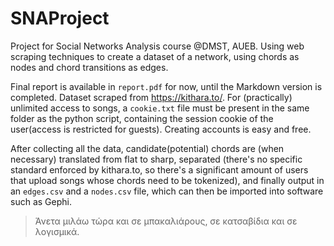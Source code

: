 # SNAProject
Project for Social Networks Analysis course @DMST, AUEB.
Using web scraping techniques to create a dataset of a network, using chords as nodes and chord transitions as edges.

Final report is available in `report.pdf` for now, until the Markdown version is completed.
Dataset scraped from https://kithara.to/. For (practically) unlimited access to songs, a `cookie.txt` file must be present in the same folder as the python script, containing the session cookie of the user(access is restricted for guests). Creating accounts is easy and free.

After collecting all the data, candidate(potential) chords are (when necessary) translated from flat to sharp, separated (there's no specific standard enforced by kithara.to, so there's a significant amount of users that upload songs whose chords need to be tokenized), and finally output in an `edges.csv` and a `nodes.csv` file, which can then be imported into software such as Gephi.

>Άνετα μιλάω τώρα και σε μπακαλιάρους, σε κατσαβίδια και σε λογισμικά.
